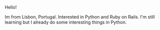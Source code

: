 Hello!

Im from Lisbon, Portugal. 
Interested in Python and Ruby on Rails. I'm still learning but I already do some interesting things in Python.
